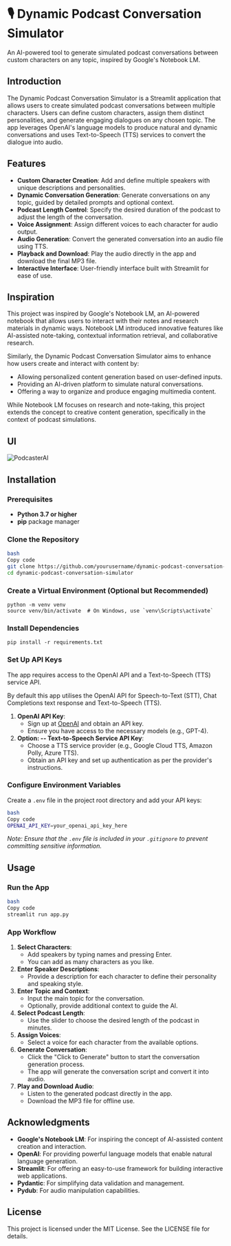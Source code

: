 # 🎙️ Dynamic Podcast Conversation Simulator

An AI-powered tool to generate simulated podcast conversations between custom characters on any topic, inspired by Google's Notebook LM.

## Introduction

The Dynamic Podcast Conversation Simulator is a Streamlit application that allows users to create simulated podcast conversations between multiple characters. Users can define custom characters, assign them distinct personalities, and generate engaging dialogues on any chosen topic. The app leverages OpenAI's language models to produce natural and dynamic conversations and uses Text-to-Speech (TTS) services to convert the dialogue into audio.

## Features

- **Custom Character Creation**: Add and define multiple speakers with unique descriptions and personalities.
- **Dynamic Conversation Generation**: Generate conversations on any topic, guided by detailed prompts and optional context.
- **Podcast Length Control**: Specify the desired duration of the podcast to adjust the length of the conversation.
- **Voice Assignment**: Assign different voices to each character for audio output.
- **Audio Generation**: Convert the generated conversation into an audio file using TTS.
- **Playback and Download**: Play the audio directly in the app and download the final MP3 file.
- **Interactive Interface**: User-friendly interface built with Streamlit for ease of use.

## Inspiration

This project was inspired by Google's Notebook LM, an AI-powered notebook that allows users to interact with their notes and research materials in dynamic ways. Notebook LM introduced innovative features like AI-assisted note-taking, contextual information retrieval, and collaborative research.

Similarly, the Dynamic Podcast Conversation Simulator aims to enhance how users create and interact with content by:

- Allowing personalized content generation based on user-defined inputs.
- Providing an AI-driven platform to simulate natural conversations.
- Offering a way to organize and produce engaging multimedia content.

While Notebook LM focuses on research and note-taking, this project extends the concept to creative content generation, specifically in the context of podcast simulations.

## UI

![PodcasterAI](https://github.com/user-attachments/assets/2737d990-c43b-4722-8d25-e447d117cd85)


## Installation

### Prerequisites

- **Python 3.7 or higher**
- **pip** package manager

### Clone the Repository

```bash
bash
Copy code
git clone https://github.com/yourusername/dynamic-podcast-conversation-simulator.git
cd dynamic-podcast-conversation-simulator

```

### Create a Virtual Environment (Optional but Recommended)

```
python -m venv venv
source venv/bin/activate  # On Windows, use `venv\Scripts\activate`

```

### Install Dependencies

```
pip install -r requirements.txt

```

### Set Up API Keys

The app requires access to the OpenAI API and a Text-to-Speech (TTS) service API.

By default this app utilises the OpenAI API for Speech-to-Text (STT), Chat Completions text response and Text-to-Speech (TTS).

1. **OpenAI API Key**:
    - Sign up at [OpenAI](https://openai.com/) and obtain an API key.
    - Ensure you have access to the necessary models (e.g., GPT-4).
2. **Option: -- Text-to-Speech Service API Key**:
    - Choose a TTS service provider (e.g., Google Cloud TTS, Amazon Polly, Azure TTS).
    - Obtain an API key and set up authentication as per the provider's instructions.

### Configure Environment Variables

Create a `.env` file in the project root directory and add your API keys:

```bash
bash
Copy code
OPENAI_API_KEY=your_openai_api_key_here

```

*Note: Ensure that the `.env` file is included in your `.gitignore` to prevent committing sensitive information.*

## Usage

### Run the App

```bash
bash
Copy code
streamlit run app.py

```

### App Workflow

1. **Select Characters**:
    - Add speakers by typing names and pressing Enter.
    - You can add as many characters as you like.
2. **Enter Speaker Descriptions**:
    - Provide a description for each character to define their personality and speaking style.
3. **Enter Topic and Context**:
    - Input the main topic for the conversation.
    - Optionally, provide additional context to guide the AI.
4. **Select Podcast Length**:
    - Use the slider to choose the desired length of the podcast in minutes.
5. **Assign Voices**:
    - Select a voice for each character from the available options.
6. **Generate Conversation**:
    - Click the "Click to Generate" button to start the conversation generation process.
    - The app will generate the conversation script and convert it into audio.
7. **Play and Download Audio**:
    - Listen to the generated podcast directly in the app.
    - Download the MP3 file for offline use.


## Acknowledgments

- **Google's Notebook LM**: For inspiring the concept of AI-assisted content creation and interaction.
- **OpenAI**: For providing powerful language models that enable natural language generation.
- **Streamlit**: For offering an easy-to-use framework for building interactive web applications.
- **Pydantic**: For simplifying data validation and management.
- **Pydub**: For audio manipulation capabilities.

## License

This project is licensed under the MIT License. See the LICENSE file for details.

